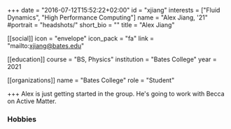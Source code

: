 +++
date = "2016-07-12T15:52:22+02:00"
id = "xjiang"
interests = ["Fluid Dynamics", "High Performance Computing"]
name = "Alex Jiang, '21"
#portrait = "headshots/"
short_bio = ""
title = "Alex Jiang"

[[social]]
    icon = "envelope"
    icon_pack = "fa"
    link = "mailto:xjiang@bates.edu"

[[education]]
    course = "BS, Physics"
    institution = "Bates College"
    year = 2021

[[organizations]]
    name = "Bates College"
    role = "Student"

+++ 
Alex is just getting started in the group. He's going to work with Becca on Active Matter.

### Hobbies

